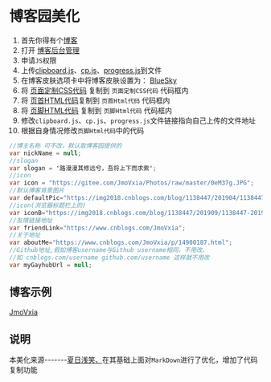 # 博客园美化

1. 首先你得有个[博客](https://www.cnblogs.com/JmoVxia/)
2. 打开 [博客后台管理](https://i.cnblogs.com/Configure.aspx)
3. 申请`JS`权限
4. 上传[clipboard.js](https://github.com/JmoVxia/cnblogs/blob/main/clipboard.js)、[cp.js](https://github.com/JmoVxia/cnblogs/blob/main/cp.js)、[progress.js](https://github.com/JmoVxia/cnblogs/blob/main/progress.js)到文件
5. 在博客皮肤选项卡中将博客皮肤设置为： [BlueSky](http://www.cnblogs.com/SkinUser.aspx?SkinName=BlueSky)
6. 将 [页面定制CSS代码](https://github.com/JmoVxia/cnblogs/blob/main/页面定制CSS代码) 复制到 `页面定制CSS代码` 代码框内
7. 将 [页首HTML代码](https://github.com/JmoVxia/cnblogs/blob/main/页首HTML代码)复制到 `页首Html代码` 代码框内
8. 将 [页脚HTML代码](https://github.com/JmoVxia/cnblogs/blob/main/页脚HTML代码) 复制到 `页脚Html代码` 代码框内
9. 修改`clipboard.js`、`cp.js`、`progress.js`文件链接指向自己上传的文件地址
10. 根据自身情况修改`页脚Html代码`中的代码


```java
//博主名称 可不改，默认取博客园提供的
var nickName = null;
//slogan
var slogan = '路漫漫其修远兮，吾将上下而求索';
//icon
var icon = "https://gitee.com/JmoVxia/Photos/raw/master/0eM37g.JPG";
//默认博客背景图片
var defaultPic="https://img2018.cnblogs.com/blog/1138447/201904/1138447-20190426121949417-1115592219.jpg";
//icon(浏览器标题栏上的)
var iconB="https://img2018.cnblogs.com/blog/1138447/201909/1138447-20190911161817172-1737762696.png";
//友情链接地址
var friendLink="https://www.cnblogs.com/JmoVxia";
//关于地址
var aboutMe="https://www.cnblogs.com/JmoVxia/p/14900187.html";
//Github地址,假如博客username与Github username相同，不用改。
//如 cnblogs.com/username github.com/username 这样就不用改
var myGayhubUrl = null;
```

## 博客示例

 [JmoVxia](https://www.cnblogs.com/JmoVxia/)

## 说明

本美化来源-------[夏日浅笑、](https://www.cnblogs.com/summertime-wu/p/9356736.html)在其基础上面对`MarkDown`进行了优化，增加了代码复制功能

